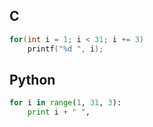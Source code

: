 ## C
```c
for(int i = 1; i < 31; i += 3)
    printf("%d ", i);
```
## Python
```python
for i in range(1, 31, 3):
    print i + " ",
```
